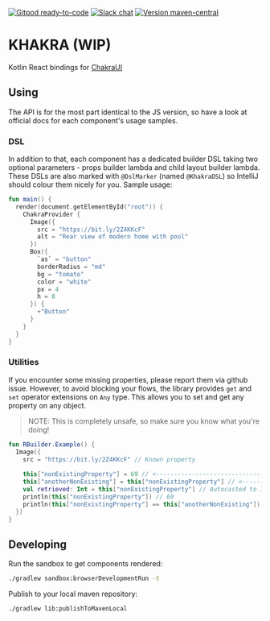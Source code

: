 [![Gitpod ready-to-code](https://img.shields.io/badge/gitpod-ready_to_code-blue?logo=gitpod&style=flat-square)](https://gitpod.io/#https://github.com/mpetuska/khakra)
[![Slack chat](https://img.shields.io/badge/kotlinlang-%23khakra-B37700?logo=slack&style=flat-square)](https://kotlinlang.slack.com/messages/khakra)
[![Version maven-central](https://img.shields.io/maven-central/v/io.github.mpetuska/khakra?logo=apache-maven&style=flat-square)](https://mvnrepository.com/artifact/io.github.mpetuska/khakra)

# KHAKRA (WIP)

Kotlin React bindings for [ChakraUI](https://chakra-ui.com/docs/getting-started)

## Using

The API is for the most part identical to the JS version, so have a look at official docs for each component's usage
samples.

### DSL

In addition to that, each component has a dedicated builder DSL taking two optional parameters - props builder lambda
and child layout builder lambda. These DSLs are also marked with `@DslMarker` (named `@KhakraDSL`) so IntelliJ should
colour them nicely for you. Sample usage:

```kotlin
fun main() {
  render(document.getElementById("root")) {
    ChakraProvider {
      Image({
        src = "https://bit.ly/2Z4KKcF"
        alt = "Rear view of modern home with pool"
      })
      Box({
        `as` = "button"
        borderRadius = "md"
        bg = "tomato"
        color = "white"
        px = 4
        h = 8
      }) {
        +"Button"
      }
    }
  }
}
```

### Utilities

If you encounter some missing properties, please report them via github issue. However, to avoid blocking your flows,
the library provides `get` and `set` operator extensions on `Any` type. This allows you to set and get any property on
any object.
> NOTE: This is completely unsafe, so make sure you know what you're doing!

```kotlin
fun RBuilder.Example() {
  Image({
    src = "https://bit.ly/2Z4KKcF" // Known property
    
    this["nonExistingProperty"] = 69 // <--------------------------------
    this["anotherNonExisting"] = this["nonExistingProperty"] // <--------
    val retrieved: Int = this["nonExistingProperty"] // Autocasted to Int
    println(this["nonExistingProperty"]) // 69
    println(this["nonExistingProperty"] == this["anotherNonExisting"]) // true
  })
}
```

## Developing

Run the sandbox to get components rendered:

```bash
./gradlew sandbox:browserDevelopmentRun -t
```

Publish to your local maven repository:

```bash
./gradlew lib:publishToMavenLocal
```
